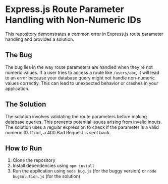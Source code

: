# Express.js Route Parameter Handling with Non-Numeric IDs

This repository demonstrates a common error in Express.js route parameter handling and provides a solution.

## The Bug
The bug lies in the way route parameters are handled when they're not numeric values. If a user tries to access a route like `/users/abc`, it will lead to an error because your database query might not handle non-numeric values correctly. This can lead to unexpected behavior or crashes in your application.

## The Solution
The solution involves validating the route parameters before making database queries. This prevents potential issues arising from invalid inputs.  The solution uses a regular expression to check if the parameter is a valid numeric ID.  If not, a 400 Bad Request is sent back. 

## How to Run
1. Clone the repository
2. Install dependencies using `npm install`
3. Run the application using `node bug.js` (for the buggy version) or `node bugSolution.js` (for the solution)